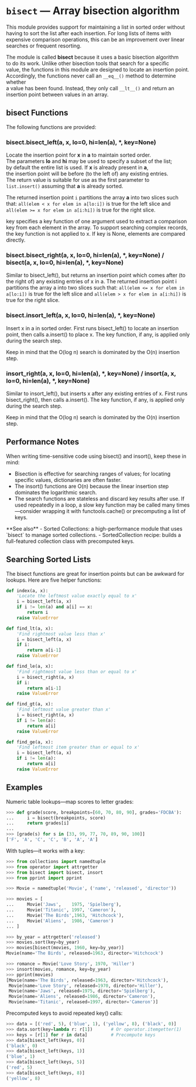 # `bisect` — Array bisection algorithm


This module provides support for maintaining a list in sorted order without  
having to sort the list after each insertion. For long lists of items with  
expensive comparison operations, this can be an improvement over linear  
searches or frequent resorting.

The module is called **bisect** because it uses a basic bisection algorithm  
to do its work. Unlike other bisection tools that search for a specific  
value, the functions in this module are designed to locate an insertion point.  
Accordingly, the functions never call an `__eq__()` method to determine whether  
a value has been found. Instead, they only call `__lt__()` and return an  
insertion point between values in an array.


## bisect Functions

The following functions are provided:


### bisect.bisect_left(a, x, lo=0, hi=len(a), *, key=None)

Locate the insertion point for **x** in **a** to maintain sorted order.  
The parameters **lo** and **hi** may be used to specify a subset of the list;  
by default the entire list is used. If **x** is already present in **a**,  
the insertion point will be before (to the left of) any existing entries.  
The return value is suitable for use as the first parameter to  
`list.insert()` assuming that **a** is already sorted.

The returned insertion point `i` partitions the array **a** into two slices such that:
`all(elem < x for elem in a[lo:i])` is true for the left slice and
`all(elem >= x for elem in a[i:hi])` is true for the right slice.

key specifies a key function of one argument used to extract a comparison
key from each element in the array. To support searching complex records,
the key function is not applied to x. If key is None, elements are
compared directly.


### bisect.bisect_right(a, x, lo=0, hi=len(a), *, key=None) / bisect(a, x, lo=0, hi=len(a), *, key=None)

Similar to bisect_left(), but returns an insertion point which comes after
(to the right of) any existing entries of x in a. The returned insertion
point i partitions the array a into two slices such that:
`all(elem <= x for elem in a[lo:i])` is true for the left slice and
`all(elem > x for elem in a[i:hi])` is true for the right slice.


### bisect.insort_left(a, x, lo=0, hi=len(a), *, key=None)

Insert x in a in sorted order. First runs bisect_left() to locate an
insertion point, then calls a.insert() to place x. The key function,
if any, is applied only during the search step.

Keep in mind that the O(log n) search is dominated by the O(n) insertion step.



### insort_right(a, x, lo=0, hi=len(a), *, key=None) / insort(a, x, lo=0, hi=len(a), *, key=None)

Similar to insort_left(), but inserts x after any existing entries of x.
First runs bisect_right(), then calls a.insert(). The key function, if any,
is applied only during the search step.

Keep in mind that the O(log n) search is dominated by the O(n) insertion step.



## Performance Notes

When writing time-sensitive code using bisect() and insort(), keep these in mind:
- Bisection is effective for searching ranges of values; for locating specific
values, dictionaries are often faster.
- The insort() functions are O(n) because the linear insertion step
dominates the logarithmic search.
- The search functions are stateless and discard key results after use. If used
repeatedly in a loop, a slow key function may be called many times—consider
wrapping it with functools.cache() or precomputing a list of keys.

<aside>
**See also**  
- Sorted Collections: a high-performance module that uses `bisect` to manage sorted collections.  
- SortedCollection recipe: builds a full-featured collection class with precomputed keys.  
</aside>



## Searching Sorted Lists

The bisect functions are great for insertion points but can be awkward for lookups.
Here are five helper functions:

```python
def index(a, x):
    'Locate the leftmost value exactly equal to x'
    i = bisect_left(a, x)
    if i != len(a) and a[i] == x:
        return i
    raise ValueError

def find_lt(a, x):
    'Find rightmost value less than x'
    i = bisect_left(a, x)
    if i:
        return a[i-1]
    raise ValueError

def find_le(a, x):
    'Find rightmost value less than or equal to x'
    i = bisect_right(a, x)
    if i:
        return a[i-1]
    raise ValueError

def find_gt(a, x):
    'Find leftmost value greater than x'
    i = bisect_right(a, x)
    if i != len(a):
        return a[i]
    raise ValueError

def find_ge(a, x):
    'Find leftmost item greater than or equal to x'
    i = bisect_left(a, x)
    if i != len(a):
        return a[i]
    raise ValueError
```

## Examples

Numeric table lookups—map scores to letter grades:

```python
>>> def grade(score, breakpoints=[60, 70, 80, 90], grades='FDCBA'):
...     i = bisect(breakpoints, score)
...     return grades[i]
...
>>> [grade(s) for s in [33, 99, 77, 70, 89, 90, 100]]
['F', 'A', 'C', 'C', 'B', 'A', 'A']
```
With tuples—it works with a key:
```python
>>> from collections import namedtuple
>>> from operator import attrgetter
>>> from bisect import bisect, insort
>>> from pprint import pprint

>>> Movie = namedtuple('Movie', ('name', 'released', 'director'))

>>> movies = [
...     Movie('Jaws',    1975, 'Spielberg'),
...     Movie('Titanic', 1997, 'Cameron'),
...     Movie('The Birds',1963, 'Hitchcock'),
...     Movie('Aliens',  1986, 'Cameron')
... ]

>>> by_year = attrgetter('released')
>>> movies.sort(key=by_year)
>>> movies[bisect(movies, 1960, key=by_year)]
Movie(name='The Birds', released=1963, director='Hitchcock')

>>> romance = Movie('Love Story', 1970, 'Hiller')
>>> insort(movies, romance, key=by_year)
>>> pprint(movies)
[Movie(name='The Birds', released=1963, director='Hitchcock'),
 Movie(name='Love Story', released=1970, director='Hiller'),
 Movie(name='Jaws', released=1975, director='Spielberg'),
 Movie(name='Aliens', released=1986, director='Cameron'),
 Movie(name='Titanic', released=1997, director='Cameron')]
```

Precomputed keys to avoid repeated key() calls:

```python
>>> data = [('red', 5), ('blue', 1), ('yellow', 8), ('black', 0)]
>>> data.sort(key=lambda r: r[1])       # Or operator.itemgetter(1)
>>> keys = [r[1] for r in data]         # Precompute keys
>>> data[bisect_left(keys, 0)]
('black', 0)
>>> data[bisect_left(keys, 1)]
('blue', 1)
>>> data[bisect_left(keys, 5)]
('red', 5)
>>> data[bisect_left(keys, 8)]
('yellow', 8)
```
